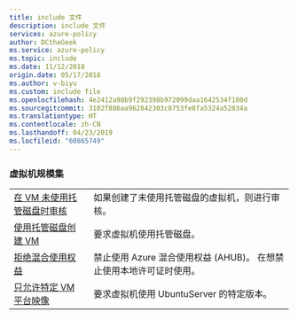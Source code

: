 ```yaml
---
title: include 文件
description: include 文件
services: azure-policy
author: DCtheGeek
ms.service: azure-policy
ms.topic: include
ms.date: 11/12/2018
origin.date: 05/17/2018
ms.author: v-biyu
ms.custom: include file
ms.openlocfilehash: 4e2412a98b9f292398b972099daa1642534f180d
ms.sourcegitcommit: 3102f886aa962842303c8753fe8fa5324a52834a
ms.translationtype: HT
ms.contentlocale: zh-CN
ms.lasthandoff: 04/23/2019
ms.locfileid: "60865749"
---
```

### <a name="virtual-machine-scale-sets"></a>虚拟机规模集

|  |  |
|---------|---------|
| [在 VM 未使用托管磁盘时审核](../articles/governance/policy/samples/create-vm-managed-disk.md) | 如果创建了未使用托管磁盘的虚拟机，则进行审核。|
| [使用托管磁盘创建 VM](../articles/governance/policy/samples/use-managed-disk-vm.md) | 要求虚拟机使用托管磁盘。|
| [拒绝混合使用权益](../articles/governance/policy/samples/deny-hybrid-use.md) | 禁止使用 Azure 混合使用权益 (AHUB)。 在想禁止使用本地许可证时使用。 |
| [只允许特定 VM 平台映像](../articles/governance/policy/samples/allow-certain-vm-image.md) | 要求虚拟机使用 UbuntuServer 的特定版本。 |